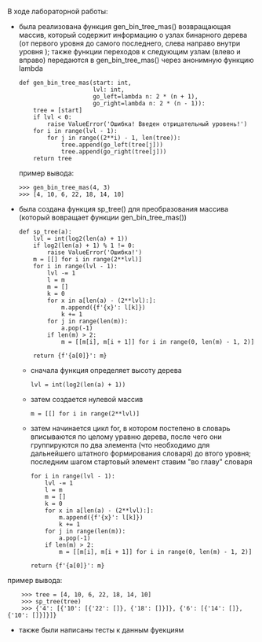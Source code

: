 В ходе лабораторной работы:
- была реализована функция gen_bin_tree_mas() возвращающая массив, который содержит информацию о узлах бинарного дерева
(от первого уровня до самого последнего, слева направо внутри уровня ); также функции переходов к следующим узлам (влево и вправо)
передаются в gen_bin_tree_mas() через анонимную функцию lambda

      def gen_bin_tree_mas(start: int,
                           lvl: int,
                           go_left=lambda n: 2 * (n + 1),
                           go_right=lambda n: 2 * (n - 1)):
          tree = [start]
          if lvl < 0:
              raise ValueError('Ошибка! Введен отрицательный уровень!')
          for i in range(lvl - 1):
              for j in range((2**i) - 1, len(tree)):
                  tree.append(go_left(tree[j]))
                  tree.append(go_right(tree[j]))
          return tree

  пример вывода:
  
      >>> gen_bin_tree_mas(4, 3)
      >>> [4, 10, 6, 22, 18, 14, 10]
  
- была создана функция sp_tree() для преобразования массива (который вовращает функции gen_bin_tree_mas())

      def sp_tree(a):
          lvl = int(log2(len(a) + 1))
          if log2(len(a) + 1) % 1 != 0:
              raise ValueError('Ошибка!')
          m = [[] for i in range(2**lvl)]
          for i in range(lvl - 1):
              lvl -= 1
              l = m
              m = []
              k = 0
              for x in a[len(a) - (2**lvl):]:
                  m.append({f'{x}': l[k]})
                  k += 1
              for j in range(len(m)):
                  a.pop(-1)
              if len(m) > 2:
                  m = [[m[i], m[i + 1]] for i in range(0, len(m) - 1, 2)]

          return {f'{a[0]}': m}

  - сначала функция определяет высоту дерева

        lvl = int(log2(len(a) + 1))

  - затем создается нулевой массив

        m = [[] for i in range(2**lvl)]

  - затем начинается цикл for, в котором постепено в словарь вписываются по целому уравню дерева, после чего
     они группируются по два элемента (что необходимо для дальнейшего штатного формирования словаря) до втого уровня;
     последним шагом стартовый элемент ставим "во главу" словаря 

        for i in range(lvl - 1):
            lvl -= 1
            l = m
            m = []
            k = 0
            for x in a[len(a) - (2**lvl):]:
                m.append({f'{x}': l[k]})
                k += 1
            for j in range(len(m)):
                a.pop(-1)
            if len(m) > 2:
                m = [[m[i], m[i + 1]] for i in range(0, len(m) - 1, 2)]
    
        return {f'{a[0]}': m}

пример вывода:

        >>> tree = [4, 10, 6, 22, 18, 14, 10]
        >>> sp_tree(tree)
        >>> {'4': [{'10': [{'22': []}, {'18': []}]}, {'6': [{'14': []}, {'10': []}]}]}

- также были написаны тесты к данным фуекциям 

